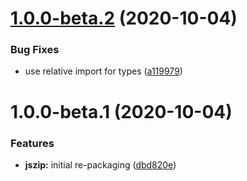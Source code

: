 # [1.0.0-beta.2](https://github.com/Zefiros-Software/jszip-slim/compare/v1.0.0-beta.1...v1.0.0-beta.2) (2020-10-04)


### Bug Fixes

* use relative import for types ([a119979](https://github.com/Zefiros-Software/jszip-slim/commit/a119979ca119fa09489b757dc28ff331fefe9930))

# 1.0.0-beta.1 (2020-10-04)


### Features

* **jszip:** initial re-packaging ([dbd820e](https://github.com/Zefiros-Software/jszip-slim/commit/dbd820ebc7761858ccdcdebd8789b88ce049000b))
